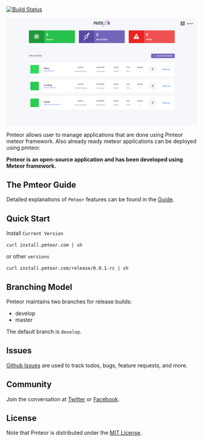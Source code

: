 [![Build Status](https://travis-ci.org/pmteor/pmteor.png)](https://travis-ci.org/pmteor/pmteor)

![Pmteor Screencapture](https://raw.githubusercontent.com/pmteor/pmteor/develop/public/images/screencapture.png)

Pmteor allows user to manage applications that are done using Pmteor meteor framework. Also already ready meteor applications can be deployed using pmteor. 

**Pmteor is an open-source application and has been developed using Meteor framework.**

## The Pmteor Guide
Detailed explanations of `Pmteor` features can be found in the [Guide][guide].

## Quick Start

Install `Current Version`

```shell
curl install.pmteor.com | sh
```

or other `versions`
```shell
curl install.pmteor.com/release/0.0.1-rc | sh
```

## Branching Model

Pmteor maintains two branches for release builds:

* develop
* master

The default branch is `develop`.

## Issues

[Github Issues](https://github.com/pmteor/pmteor/issues) are used to track todos, bugs, feature requests, and more.

## Community

Join the conversation at [Twitter](https://twitter.com/pmteor) or [Facebook](https://www.facebook.com/pmteor).


## License

Note that Pmteor is distributed under the [MIT License](http://opensource.org/licenses/MIT).


[guide]: https://github.com/pmteor/pmteor/blob/develop/GUIDE.md
